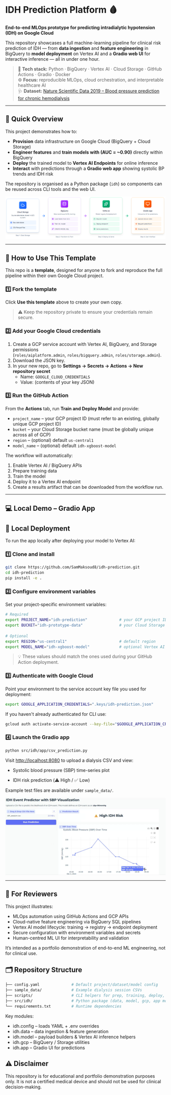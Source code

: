 # IDH Prediction Platform 🩸  
**End-to-end MLOps prototype for predicting intradialytic hypotension (IDH) on Google Cloud**

This repository showcases a full machine-learning pipeline for clinical risk prediction of IDH — from **data ingestion** and **feature engineering** in BigQuery to **model deployment** on Vertex AI and a **Gradio web UI** for interactive inference — all in under one hour.

> 🧠 **Tech stack:** Python · BigQuery · Vertex AI · Cloud Storage · GitHub Actions · Gradio · Docker  
> ⚙️ **Focus:** reproducible MLOps, cloud orchestration, and interpretable healthcare AI  
> 🩺 **Dataset:** [Nature Scientific Data 2019 – Blood pressure prediction for chronic hemodialysis](https://www.nature.com/articles/s41597-019-0319-8)

---

## 🚀 Quick Overview

This project demonstrates how to:

- **Provision** data infrastructure on Google Cloud (BigQuery + Cloud Storage)  
- **Engineer features** and **train models with (AUC = ~0.90)** directly within BigQuery  
- **Deploy** the trained model to **Vertex AI Endpoints** for online inference  
- **Interact** with predictions through a **Gradio web app** showing systolic BP trends and IDH risk  

The repository is organised as a Python package (`idh`) so components can be reused across CLI tools and the web UI.

![Architecture Diagram](docs/assets/architecture.png)

---

## 🧩 How to Use This Template

This repo is a **template**, designed for anyone to fork and reproduce the full pipeline within their own Google Cloud project.

### 1️⃣ Fork the template
Click **Use this template** above to create your own copy. 
> ⚠️ Keep the repository private to ensure your credentials remain secure.


### 2️⃣ Add your Google Cloud credentials
1. Create a GCP service account with Vertex AI, BigQuery, and Storage permissions  
   (`roles/aiplatform.admin`, `roles/bigquery.admin`, `roles/storage.admin`).  
2. Download the JSON key.  
3. In your new repo, go to **Settings → Secrets → Actions → New repository secret**  
   - Name: `GOOGLE_CLOUD_CREDENTIALS`  
   - Value: (contents of your key JSON)

### 3️⃣ Run the GitHub Action
From the **Actions** tab, run **Train and Deploy Model** and provide:
- `project_name` – your GCP project ID (must refer to an existing, globally unique GCP project ID)  
- `bucket` – your Cloud Storage bucket name (must be globally unique across all of GCP)
- `region` – (optional) default `us-central1`
- `model_name` – (optional) default `idh-xgboost-model`

The workflow will automatically:
1. Enable Vertex AI / BigQuery APIs  
2. Prepare training data  
3. Train the model  
4. Deploy it to a Vertex AI endpoint  
5. Create a results artifact that can be downloaded from the workflow run.

---

## 💻 Local Demo – Gradio App

🧭 Local Deployment
-------------------

To run the app locally after deploying your model to Vertex AI:

### 1️⃣ Clone and install

```bash
git clone https://github.com/SamMaksoud8/idh-prediction.git
cd idh-prediction
pip install -e .
```

### 2️⃣ Configure environment variables

Set your project-specific environment variables:

```bash
# Required
export PROJECT_NAME="idh-prediction"              # your GCP project ID
export BUCKET="idh-prototype-data"                # your Cloud Storage bucket (must be globally unique)

# Optional
export REGION="us-central1"                       # default region
export MODEL_NAME="idh-xgboost-model"             # optional Vertex AI model name`
```
> 💡 These values should match the ones used during your GitHub Action deployment.

### 3️⃣ Authenticate with Google Cloud

Point your environment to the service account key file you used for deployment:

```bash
export GOOGLE_APPLICATION_CREDENTIALS=".keys/idh-prediction.json"
```

If you haven't already authenticated for CLI use:

```bash
gcloud auth activate-service-account --key-file="$GOOGLE_APPLICATION_CREDENTIALS"
```

### 4️⃣ Launch the Gradio app

```bash
python src/idh/app/csv_prediction.py
```

Visit <http://localhost:8080> to upload a dialysis CSV and view:

-   Systolic blood pressure (SBP) time-series plot

-   IDH risk prediction (⚠️ High / ✅ Low)

Example test files are available under `sample_data/`.

![Screenshot of the Gradio IDH prediction app](docs/assets/idh_gradio_overview.png)

---

## 🧠 For Reviewers

This project illustrates:
* MLOps automation using GitHub Actions and GCP APIs
* Cloud-native feature engineering via BigQuery SQL pipelines
* Vertex AI model lifecycle: training → registry → endpoint deployment
* Secure configuration with environment variables and secrets
* Human-centred ML UI for interpretability and validation

It’s intended as a portfolio demonstration of end-to-end ML engineering, not for clinical use.

## 🗂️ Repository Structure
```bash
├── config.yaml              # Default project/dataset/model config
├── sample_data/             # Example dialysis session CSVs
├── scripts/                 # CLI helpers for prep, training, deploy, predict
├── src/idh/                 # Python package (data, model, gcp, app modules)
└── requirements.txt         # Runtime dependencies
```

Key modules:
* idh.config – loads YAML + .env overrides
* idh.data – data ingestion & feature generation
* idh.model – payload builders & Vertex AI inference helpers
* idh.gcp – BigQuery / Storage utilities
* idh.app – Gradio UI for predictions


## ⚠️ Disclaimer

This repository is for educational and portfolio demonstration purposes only.
It is not a certified medical device and should not be used for clinical decision-making.
